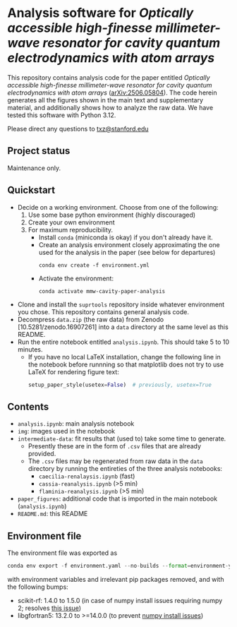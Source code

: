 # Analysis software for _Optically accessible high-finesse millimeter-wave resonator for cavity quantum electrodynamics with atom arrays_

This repository contains analysis code for the paper entitled
_Optically accessible high-finesse millimeter-wave resonator for cavity quantum electrodynamics with atom arrays_
([arXiv:2506.05804](https://arxiv.org/abs/2506.05804)).
The code herein generates all the figures shown in the main text and supplementary material,
and additionally shows how to analyze the raw data.
We have tested this software with Python 3.12.

Please direct any questions to <txz@stanford.edu>


## Project status

Maintenance only.


## Quickstart

- Decide on a working environment. Choose from one of the following:
    1. Use some base python environment (highly discouraged)
    2. Create your own environment
    3. For maximum reproducibility.
        - Install `conda` (miniconda is okay) if you don't already have it.
        - Create an analysis environment closely approximating the one used for the analysis in the paper (see below for departures)
          ```shell
          conda env create -f environment.yml
          ```
        - Activate the environment:
          ```shell
          conda activate mmw-cavity-paper-analysis
          ```
- Clone and install the `suprtools` repository inside whatever environment you chose.
  This repository contains general analysis code.
- Decompress `data.zip` (the raw data) from Zenodo [10.5281/zenodo.16907261]
  into a `data` directory at the same level as this README.
- Run the entire notebook entitled `analysis.ipynb`. This should take 5 to 10 minutes.
    - If you have no local LaTeX installation, change the following line in the notebook before runnning
      so that matplotlib does not try to use LaTeX for rendering figure text:
        ```python
        setup_paper_style(usetex=False)  # previously, usetex=True
        ```

## Contents

- `analysis.ipynb`: main analysis notebook
- `img`: images used in the notebook
- `intermediate-data`: fit results that (used to) take some time to generate.
    - Presently these are in the form of `.csv` files that are already provided.
    - The `.csv` files may be regenerated from raw data in the `data` directory
      by running the entireties of the three analysis notebooks:
        - `caecilia-renalaysis.ipynb` (fast)
        - `cassia-reanalysis.ipynb` (>5 min)
        - `flaminia-reanalysis.ipynb` (>5 min)
- `paper_figures`: additional code that is imported in the main notebook (`analysis.ipynb`)
- `README.md`: this README

## Environment file

The environment file was exported as
```python
conda env export -f environment.yaml --no-builds --format=environment-yaml
```
with environment variables and irrelevant pip packages removed,
and with the following bumps:
- scikit-rf: 1.4.0 to 1.5.0 (in case of numpy install issues requiring numpy 2; resolves [this issue](https://github.com/scikit-rf/scikit-rf/issues/1199))
- libgfortran5: 13.2.0 to >=14.0.0 (to prevent [numpy install issues](https://github.com/conda-forge/numpy-feedstock/issues/347#issuecomment-2772248255))
